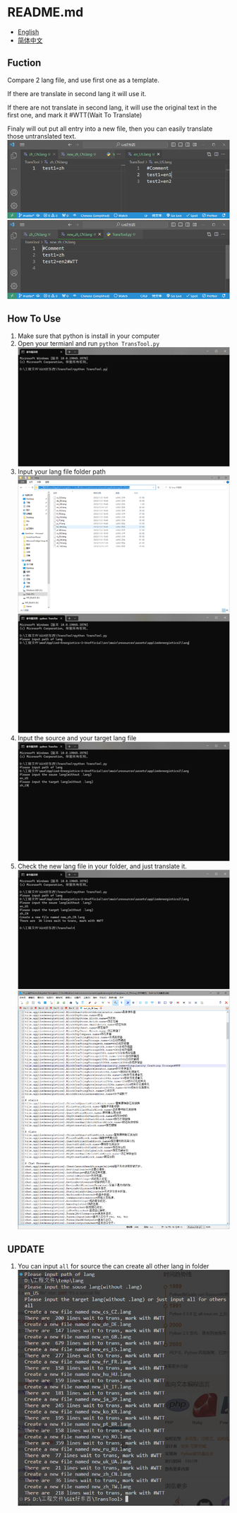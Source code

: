 # README.md

- [English](README.md)
- [简体中文](README.zh_CN.md)

## Fuction

Compare 2 lang file, and use first one as a template.

If there are translate in second lang it will use it.

If there are not translate in second lang, it will use the original text in the first one, and mark it #WTT(Wait To Translate)

Finaly will out put all entry into a new file, then you can easily translate those untranslated text.
![before](img/before.png)
![result](img/result.png)

## How To Use

1. Make sure that python is install in your computer
2. Open your termianl and run `python TransTool.py`
![Terminal](img/typeInCode.png)
3. Input your lang file folder path
![GetPath](img/getPath.png)
![CopyIntoTerminal](img/copyIntoTermianl.png)
4. Input the source and your target lang file
![InPutLangName](img/InPutLangName.png)
5. Check the new lang file in your folder, and just translate it.
![Done](img/done.png)
![NewFileWithWTTTag](img/newFileWithWTTTag.png)

## UPDATE

1. You can input `all` for source the can create all other lang in folder
![oneToALL](img/ontToAll.png)
